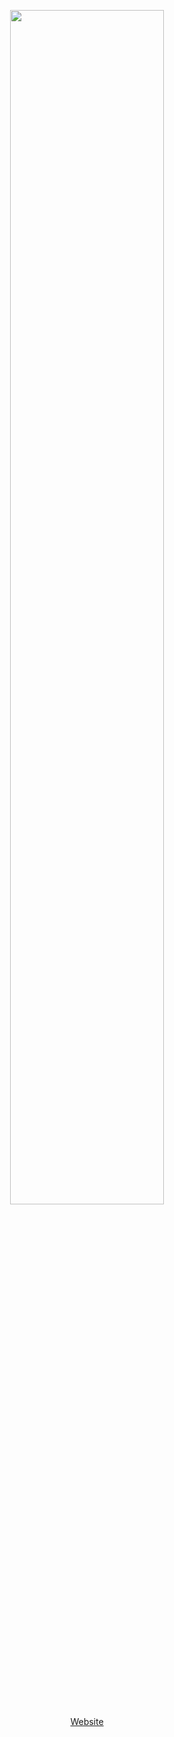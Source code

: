 <p align="center">
    <img width="70%" src="https://http.cat/images/404.jpg"><br>
    <a href="https://aphex.cc/">Website</a>
</p>
